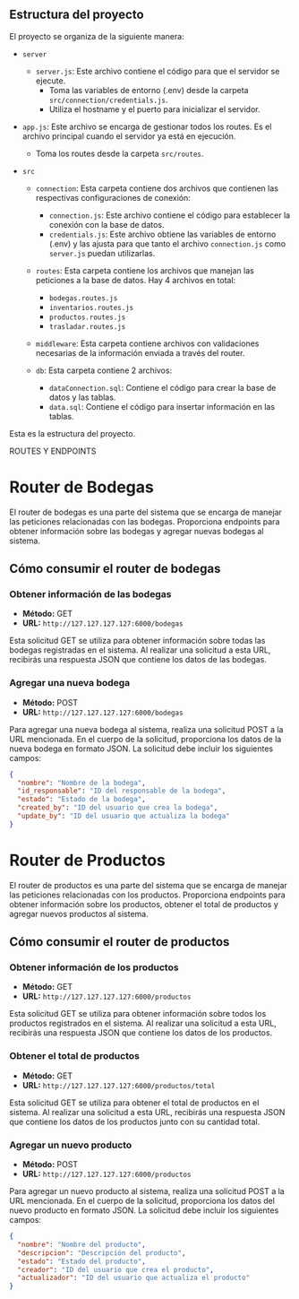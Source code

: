 ## Estructura del proyecto

El proyecto se organiza de la siguiente manera:
- `server`
  - `server.js`: Este archivo contiene el código para que el servidor se ejecute.
    - Toma las variables de entorno (.env) desde la carpeta `src/connection/credentials.js`.
    - Utiliza el hostname y el puerto para inicializar el servidor.

- `app.js`: Este archivo se encarga de gestionar todos los routes. Es el archivo principal cuando el servidor ya está en ejecución.
  - Toma los routes desde la carpeta `src/routes`.

- `src`
  - `connection`: Esta carpeta contiene dos archivos que contienen las respectivas configuraciones de conexión:
    - `connection.js`: Este archivo contiene el código para establecer la conexión con la base de datos.
    - `credentials.js`: Este archivo obtiene las variables de entorno (.env) y las ajusta para que tanto el archivo `connection.js` como `server.js` puedan utilizarlas.

  - `routes`: Esta carpeta contiene los archivos que manejan las peticiones a la base de datos. Hay 4 archivos en total:
    - `bodegas.routes.js`
    - `inventarios.routes.js`
    - `productos.routes.js`
    - `trasladar.routes.js`

  - `middleware`: Esta carpeta contiene archivos con validaciones necesarias de la información enviada a través del router.

  - `db`: Esta carpeta contiene 2 archivos:
    - `dataConnection.sql`: Contiene el código para crear la base de datos y las tablas.
    - `data.sql`: Contiene el código para insertar información en las tablas.

Esta es la estructura del proyecto.
 
ROUTES Y ENDPOINTS
# Router de Bodegas

El router de bodegas es una parte del sistema que se encarga de manejar las peticiones relacionadas con las bodegas. Proporciona endpoints para obtener información sobre las bodegas y agregar nuevas bodegas al sistema.

## Cómo consumir el router de bodegas

### Obtener información de las bodegas

- **Método:** GET
- **URL:** `http://127.127.127.127:6000/bodegas`

Esta solicitud GET se utiliza para obtener información sobre todas las bodegas registradas en el sistema. Al realizar una solicitud a esta URL, recibirás una respuesta JSON que contiene los datos de las bodegas.

### Agregar una nueva bodega

- **Método:** POST
- **URL:** `http://127.127.127.127:6000/bodegas`

Para agregar una nueva bodega al sistema, realiza una solicitud POST a la URL mencionada. En el cuerpo de la solicitud, proporciona los datos de la nueva bodega en formato JSON. La solicitud debe incluir los siguientes campos:

```json
{
  "nombre": "Nombre de la bodega",
  "id_responsable": "ID del responsable de la bodega",
  "estado": "Estado de la bodega",
  "created_by": "ID del usuario que crea la bodega",
  "update_by": "ID del usuario que actualiza la bodega"
}
```
# Router de Productos

El router de productos es una parte del sistema que se encarga de manejar las peticiones relacionadas con los productos. Proporciona endpoints para obtener información sobre los productos, obtener el total de productos y agregar nuevos productos al sistema.

## Cómo consumir el router de productos

### Obtener información de los productos

- **Método:** GET
- **URL:** `http://127.127.127.127:6000/productos`

Esta solicitud GET se utiliza para obtener información sobre todos los productos registrados en el sistema. Al realizar una solicitud a esta URL, recibirás una respuesta JSON que contiene los datos de los productos.

### Obtener el total de productos

- **Método:** GET
- **URL:** `http://127.127.127.127:6000/productos/total`

Esta solicitud GET se utiliza para obtener el total de productos en el sistema. Al realizar una solicitud a esta URL, recibirás una respuesta JSON que contiene los datos de los productos junto con su cantidad total.

### Agregar un nuevo producto

- **Método:** POST
- **URL:** `http://127.127.127.127:6000/productos`

Para agregar un nuevo producto al sistema, realiza una solicitud POST a la URL mencionada. En el cuerpo de la solicitud, proporciona los datos del nuevo producto en formato JSON. La solicitud debe incluir los siguientes campos:

```json
{
  "nombre": "Nombre del producto",
  "descripcion": "Descripción del producto",
  "estado": "Estado del producto",
  "creador": "ID del usuario que crea el producto",
  "actualizador": "ID del usuario que actualiza el producto"
}
